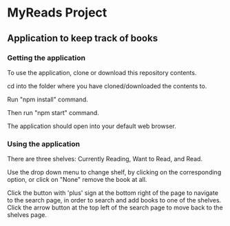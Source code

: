 # MyReads Project

## Application to keep track of books

### Getting the application

To use the application, clone or download this repository contents.

cd into the folder where you have cloned/downloaded the contents to.

Run "npm install" command.

Then run "npm start" command.

The application should open into your default web browser.

### Using the application

There are three shelves: Currently Reading, Want to Read, and Read.

Use the drop down menu to change shelf, by clicking on the corresponding option, or click on "None"
remove the book at all.

Click the button with 'plus' sign at the bottom right of the page to navigate to the search page,
in order to search and add books to one of the shelves. Click the arrow button at the top left
of the search page to move back to the shelves page.
